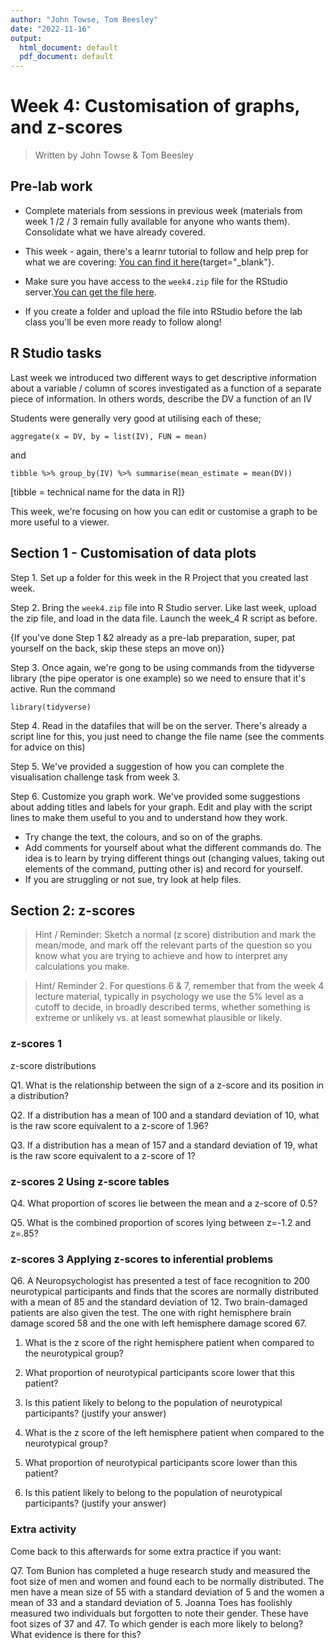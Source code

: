 ```yaml
---
author: "John Towse, Tom Beesley"
date: "2022-11-16"
output:
  html_document: default
  pdf_document: default
---
```


# Week 4: Customisation of graphs, and z-scores

> Written by John Towse & Tom Beesley

## Pre-lab work

-   Complete materials from sessions in previous week (materials from week 1 /2 / 3 remain fully available for anyone who wants them). Consolidate what we have already covered.

-   This week - again, there's a learnr tutorial to follow and help prep for what we are covering: [You can find it here](https://ma-rconnect.lancs.ac.uk/W4LabPrep/){target="_blank"}.

-   Make sure you have access to the `week4.zip` file for the RStudio server.[You can get the file here](files/Week_4/week_4.zip).

-   If you create a folder and upload the file into RStudio before the lab class you'll be even more ready to follow along!

## R Studio tasks

Last week we introduced two different ways to get descriptive information about a variable / column of scores investigated as a function of a separate piece of information. In others words, describe the DV a function of an IV

Students were generally very good at utilising each of these;

`aggregate(x = DV, by = list(IV), FUN = mean)`

and

`tibble %>% group_by(IV) %>% summarise(mean_estimate = mean(DV))`

[tibble = technical name for the data in R]}

This week, we're focusing on how you can edit or customise a graph to be more useful to a viewer.

## Section 1 - Customisation of data plots

Step 1. Set up a folder for this week in the R Project that you created last week.

Step 2. Bring the `week4.zip` file into R Studio server. Like last week, upload the zip file, and load in the data file. Launch the week_4 R script as before.

{If you've done Step 1 &2 already as a pre-lab preparation, super, pat yourself on the back, skip these steps an move on)}

Step 3. Once again, we're gong to be using commands from the tidyverse library (the pipe operator is one example) so we need to ensure that it's active. Run the command

`library(tidyverse)`

Step 4. Read in the datafiles that will be on the server. There's already a script line for this, you just need to change the file name (see the comments for advice on this)

Step 5. We've provided a suggestion of how you can complete the visualisation challenge task from week 3.

Step 6. Customize you graph work. We've provided some suggestions about adding titles and labels for your graph. Edit and play with the script lines to make them useful to you and to understand how they work.

-   Try change the text, the colours, and so on of the graphs.
-   Add comments for yourself about what the different commands do. The idea is to learn by trying different things out (changing values, taking out elements of the command, putting other is) and record for yourself.
-   If you are struggling or not sue, try look at help files.

## Section 2: z-scores

> Hint / Reminder: Sketch a normal (z score) distribution and mark the mean/mode, and mark off the relevant parts of the question so you know what you are trying to achieve and how to interpret any calculations you make.

> Hint/ Reminder 2. For questions 6 & 7, remember that from the week 4 lecture material, typically in psychology we use the 5% level as a cutoff to decide, in broadly described terms, whether something is extreme or unlikely vs. at least somewhat plausible or likely.

### z-scores 1

z-score distributions

Q1. What is the relationship between the sign of a z-score and its position in a distribution?

Q2. If a distribution has a mean of 100 and a standard deviation of 10, what is the raw score equivalent to a z-score of 1.96?

Q3. If a distribution has a mean of 157 and a standard deviation of 19, what is the raw score equivalent to a z-score of 1?

### z-scores 2 Using z-score tables

Q4. What proportion of scores lie between the mean and a z-score of 0.5?

Q5. What is the combined proportion of scores lying between z=-1.2 and z=.85?

### z-scores 3 Applying z-scores to inferential problems

Q6. A Neuropsychologist has presented a test of face recognition to 200 neurotypical participants and finds that the scores are normally distributed with a mean of 85 and the standard deviation of 12. Two brain-damaged patients are also given the test. The one with right hemisphere brain damage scored 58 and the one with left hemisphere damage scored 67.

1.  What is the z score of the right hemisphere patient when compared to the neurotypical group?

2.  What proportion of neurotypical participants score lower that this patient?

3.  Is this patient likely to belong to the population of neurotypical participants? (justify your answer)

4.  What is the z score of the left hemisphere patient when compared to the neurotypical group?

5.  What proportion of neurotypical participants score lower than this patient?

6.  Is this patient likely to belong to the population of neurotypical participants? (justify your answer)

### Extra activity

Come back to this afterwards for some extra practice if you want:

Q7. Tom Bunion has completed a huge research study and measured the foot size of men and women and found each to be normally distributed. The men have a mean size of 55 with a standard deviation of 5 and the women a mean of 33 and a standard deviation of 5. Joanna Toes has foolishly measured two individuals but forgotten to note their gender. These have foot sizes of 37 and 47. To which gender is each more likely to belong? What evidence is there for this?
